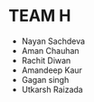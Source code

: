 # TEAM H

* Nayan Sachdeva
* Aman Chauhan 
* Rachit Diwan
* Amandeep Kaur
* Gagan singh
* Utkarsh Raizada